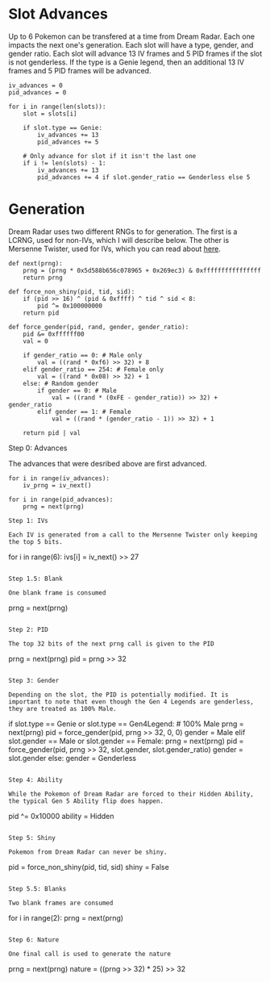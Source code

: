 # Slot Advances
Up to 6 Pokemon can be transfered at a time from Dream Radar. Each one impacts the next one's generation. Each slot will have a type, gender, and gender ratio. Each slot will advance 13 IV frames and 5 PID frames if the slot is not genderless. If the type is a Genie legend, then an additional 13 IV frames and 5 PID frames will be advanced.

```
iv_advances = 0
pid_advances = 0

for i in range(len(slots)):
    slot = slots[i]

    if slot.type == Genie:
        iv_advances += 13
        pid_advances += 5

    # Only advance for slot if it isn't the last one
    if i != len(slots) - 1:
        iv_advances += 13
        pid_advances += 4 if slot.gender_ratio == Genderless else 5

```

# Generation
Dream Radar uses two different RNGs to for generation. The first is a LCRNG, used for non-IVs, which I will describe below. The other is Mersenne Twister, used for IVs, which you can read about [here](http://www.math.sci.hiroshima-u.ac.jp/~m-mat/MT/emt.html).

```
def next(prng):
    prng = (prng * 0x5d588b656c078965 + 0x269ec3) & 0xffffffffffffffff
    return prng

def force_non_shiny(pid, tid, sid):
    if (pid >> 16) ^ (pid & 0xffff) ^ tid ^ sid < 8:
        pid ^= 0x100000000
    return pid

def force_gender(pid, rand, gender, gender_ratio):
    pid &= 0xffffff00
    val = 0

    if gender_ratio == 0: # Male only
        val = ((rand * 0xf6) >> 32) + 8
    elif gender_ratio == 254: # Female only
        val = ((rand * 0x08) >> 32) + 1
    else: # Random gender
        if gender == 0: # Male
            val = ((rand * (0xFE - gender_ratio)) >> 32) + gender_ratio
        elif gender == 1: # Female
            val = ((rand * (gender_ratio - 1)) >> 32) + 1

    return pid | val
```

Step 0: Advances

The advances that were desribed above are first advanced.

```
for i in range(iv_advances):
    iv_prng = iv_next()

for i in range(pid_advances):
    prng = next(prng)

Step 1: IVs

Each IV is generated from a call to the Mersenne Twister only keeping the top 5 bits.

```
for i in range(6):
    ivs[i] = iv_next() >> 27
```

Step 1.5: Blank

One blank frame is consumed

```
prng = next(prng)
```

Step 2: PID

The top 32 bits of the next prng call is given to the PID

```
prng = next(prng)
pid = prng >> 32
```

Step 3: Gender

Depending on the slot, the PID is potentially modified. It is important to note that even though the Gen 4 Legends are genderless, they are treated as 100% Male.

```
if slot.type == Genie or slot.type == Gen4Legend: # 100% Male
    prng = next(prng)
    pid = force_gender(pid, prng >> 32, 0, 0)
    gender = Male
elif slot.gender == Male or slot.gender == Female:
    prng = next(prng)
    pid = force_gender(pid, prng >> 32, slot.gender, slot.gender_ratio)
    gender = slot.gender
else:
    gender = Genderless
```

Step 4: Ability

While the Pokemon of Dream Radar are forced to their Hidden Ability, the typical Gen 5 Ability flip does happen.

```
pid ^= 0x10000
ability = Hidden
```

Step 5: Shiny

Pokemon from Dream Radar can never be shiny.

```
pid = force_non_shiny(pid, tid, sid)
shiny = False
```

Step 5.5: Blanks

Two blank frames are consumed

```
for i in range(2):
    prng = next(prng)
```

Step 6: Nature

One final call is used to generate the nature

```
prng = next(prng)
nature = ((prng >> 32) * 25) >> 32
```